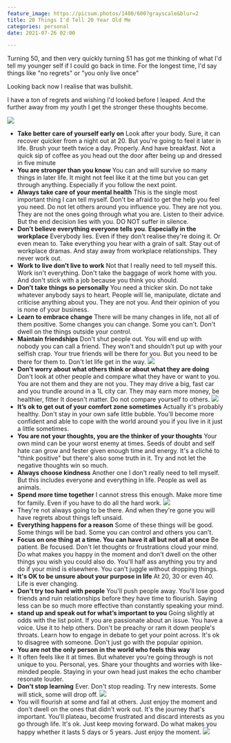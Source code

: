 ```yaml
---
feature_image: https://picsum.photos/1400/600?grayscale&blur=2
title: 20 Things I'd Tell 20 Year Old Me
categories: personal
date: 2021-07-26 02:00

---
```

Turning 50, and then very quickly turning 51 has got me thinking of what I'd tell my younger self if I could go back in time. For the longest time, I'd say things like "no regrets" or "you only live once"

Looking back now I realise that was bullshit.

I have a ton of regrets and wishing I'd looked before I leaped. And the further away from my youth I get the stronger these thoughts become.

![](https://res.cloudinary.com/paddysplace/image/upload/v1630102067/20_Things_omnhwt.png)
* **Take better care of yourself early on** Look after your body. Sure, it can recover quicker from a night out at 20. But you're going to feel it later in life. Brush your teeth twice a day. Properly. And have breakfast. Not a quick sip of coffee as you head out the door after being up and dressed in five minute
* **You are stronger than you know** You can and will survive so many things in later life. It might not feel like it at the time but you can get through anything. Especially if you follow the next point.
* **Always take care of your mental health**  This is the single most important thing I can tell myself. Don't be afraid to get the help you feel you need. Do not let others around you influence you. They are not you. They are not the ones going through what you are. Listen to their advice. But the end decision lies with you. DO NOT suffer in silence.
* **Don’t believe everything everyone tells you**. **Especially in the workplace** Everybody lies.  Even if they don't realise they're doing it. Or even mean to. Take everything you hear with a grain of salt. Stay out of workplace dramas. And stay away from workplace relationships. They never work out.
* **Work to live don’t live to work** Not that I really need to tell myself this. Work isn't everything. Don't take the baggage of work home with you. And don't stick with a job because you think you should.
* **Don’t take things so personally** You need a thicker skin. Do not take whatever anybody says to heart. People will lie, manipulate, dictate and criticise anything about you. They are not you. And their opinion of you is none of your business.
* **Learn to embrace change** There will be many changes in life, not all of them positive. Some changes you can change. Some you can't. Don't dwell on the things outside your control.
* **Maintain friendships** Don't shut people out. You will end up with nobody you can call a friend. They won't and shouldn't put up with your selfish crap. Your true friends will be there for you. But you need to be there for them to.  Don't let life get in the way.
![](https://res.cloudinary.com/paddysplace/image/upload/v1627250397/blog/undraw/undraw_Social_media_re_w12q_dbdqwh.png)
* **Don’t worry about what others think or about what they are doing** Don't look at other people and compare what they have or want to you. You are not them and they are not you. They may drive a big, fast car and you trundle around in a 1L city car. They may earn more money, be healthier, fitter It doesn't matter. Do not compare yourself to others.
![](https://res.cloudinary.com/paddysplace/image/upload/v1630105679/blog/20_Things_insta_l1aadf.png)
* **It’s ok to get out of your comfort zone sometimes** Actually it's probably healthy. Don't stay in your own safe little bubble. You'll become more confident and able to cope with the world around you if you live in it just a little sometimes.
* **You are not your thoughts, you are the thinker of your thoughts** Your own mind can be your worst enemy at times. Seeds of doubt and self hate can grow and fester given enough time and energy. It's a cliché to "think positive" but there's also some truth in it. Try and not let the negative thoughts win so much.
* **Always choose kindness** Another one I don't really need to tell myself. But this includes everyone and everything in life. People as well as animals.
* **Spend more time together** I cannot stress this enough. Make more time for family. Even if you have to do all the hard work.
![](https://res.cloudinary.com/paddysplace/image/upload/v1627250397/blog/undraw/undraw_fatherhood_7i19_hysxfi.png)
* They're not always going to be there. And when they're gone you will have regrets about things left unsaid.
* **Everything happens for a reason** Some of these things will be good. Some things will be bad. Some you can control and others you can't.
* **Focus on one thing at a time. You can have it all but not all at once** Be patient. Be focused. Don't let thoughts or frustrations cloud your mind. Do what makes you happy in the moment and don't dwell on the other things you wish you could also do. You'll half ass anything you try and do if your mind is elsewhere. You can't juggle without dropping things.
* **It's OK to be unsure about your purpose in life** At 20, 30 or even 40. Life is ever changing.
* **Don't try too hard with people** You'll push people away. You'll lose good friends and ruin relationships before they have time to flourish. Saying less can be so much more effective than constantly speaking your mind.
* **stand up and speak out for what’s important to you** Going slightly at odds with the list point. If you are passionate about an issue. You have a voice. Use it to help others. Don't be preachy or ram it down people's throats. Learn how to engage in debate to get your point across. It's ok to disagree with someone. Don't just go with the popular opinion.
* **You are not the only person in the world who feels this way**
* It often feels like it at times. But whatever you're going through is not unique to you. Personal, yes. Share your thoughts and worries with like-minded people. Staying in your own head just makes the echo chamber resonate louder.
* **Don't stop learning** Ever. Don't stop reading. Try new interests. Some will stick, some will drop off.
![](https://res.cloudinary.com/paddysplace/image/upload/v1627250397/blog/undraw/undraw_exams_g4ow_jd1g7g.png)
* You will flourish at some and fail at others. Just enjoy the moment and don't dwell on the ones that didn't work out. It's the journey that's important. You'll plateau, become frustrated and discard interests as you go through life. It's ok. Just keep moving forward. Do what makes you happy whether it lasts 5 days or 5 years. Just enjoy the moment.
![](https://res.cloudinary.com/paddysplace/image/upload/v1630105681/blog/20_Things1_lldoaf.png)